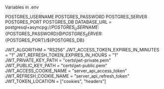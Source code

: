 Variables in .env

POSTGRES_USERNAME
POSTGRES_PASSWORD
POSTGRES_SERVER
POSTGRES_PORT
POSTGRES_DB
DATABASE_URL = postgresql+asyncpg://${POSTGRES_USERNAME}:${POSTGRES_PASSWORD}@${POSTGRES_SERVER}:${POSTGRES_PORT}/${POSTGRES_DB}

JWT_ALGORITHM = "RS256"
JWT_ACCESS_TOKEN_EXPIRES_IN_MINUTES = "1"
JWT_REFRESH_TOKEN_EXPIRES_IN_HOURS = "1"
JWT_PRIVATE_KEY_PATH = "certs\jwt-private.pem"
JWT_PUBLIC_KEY_PATH = "certs\jwt-public.pem"
JWT_ACCESS_COOKIE_NAME = "server_api_access_token"
JWT_REFRESH_COOKIE_NAME = "server_api_refresh_token"
JWT_TOKEN_LOCATION = ["cookies", "headers"]